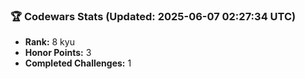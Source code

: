 ### 🏆 Codewars Stats (Updated: 2025-06-07 02:27:34 UTC)

- **Rank:** 8 kyu
- **Honor Points:** 3
- **Completed Challenges:** 1
